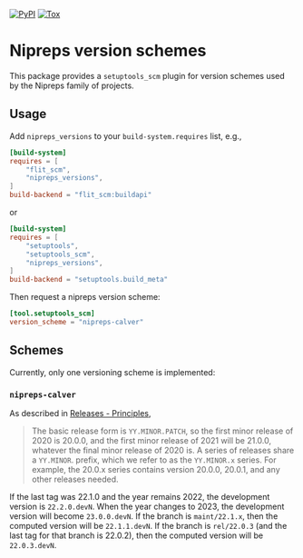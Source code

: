 [![PyPI](https://img.shields.io/pypi/v/nipreps_versions)](https://pypi.org/project/nipreps-versions/)
[![Tox](https://github.com/nipreps/version-schemes/actions/workflows/tox.yml/badge.svg)](https://github.com/nipreps/version-schemes/actions/workflows/tox.yml)

# Nipreps version schemes

This package provides a `setuptools_scm` plugin for version schemes used
by the Nipreps family of projects.

## Usage

Add `nipreps_versions` to your `build-system.requires` list, e.g.,

```TOML
[build-system]
requires = [
    "flit_scm",
    "nipreps_versions",
]
build-backend = "flit_scm:buildapi"
```

or

```TOML
[build-system]
requires = [
    "setuptools",
    "setuptools_scm",
    "nipreps_versions",
]
build-backend = "setuptools.build_meta"
```

Then request a nipreps version scheme:

```TOML
[tool.setuptools_scm]
version_scheme = "nipreps-calver"
```

## Schemes

Currently, only one versioning scheme is implemented:

### `nipreps-calver`

As described in [Releases - Principles](https://www.nipreps.org/devs/releases/#principles),

> The basic release form is `YY.MINOR.PATCH`, so the first minor release of 2020 is 20.0.0, and the first minor release of 2021 will be 21.0.0, whatever the final minor release of 2020 is. A series of releases share a `YY.MINOR`. prefix, which we refer to as the `YY.MINOR.x` series. For example, the 20.0.x series contains version 20.0.0, 20.0.1, and any other releases needed.

If the last tag was 22.1.0 and the year remains 2022, the development version is
`22.2.0.devN`. When the year changes to 2023, the development version will become
`23.0.0.devN`.
If the branch is `maint/22.1.x`, then the computed version will be `22.1.1.devN`.
If the branch is `rel/22.0.3` (and the last tag for that branch is 22.0.2), then
the computed version will be `22.0.3.devN`.

